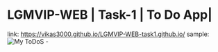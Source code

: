 # LGMVIP-WEB | Task-1 | To Do App|
link:
https://vikas3000.github.io/LGMVIP-WEB-task1.github.io/
sample:
![My ToDoS -](https://user-images.githubusercontent.com/104887360/204593361-76e0f7e5-1444-4d80-9203-6838a6dcebe5.png)
